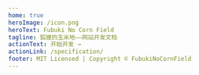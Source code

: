 ```yaml
---
home: true
heroImage: /icon.png
heroText: Fubuki No Corn Field
tagline: 狐狸的玉米地——网站开发文档
actionText: 开始开发 →
actionLink: /specification/
footer: MIT Licensed | Copyright © FubukiNoCornField
---
```

